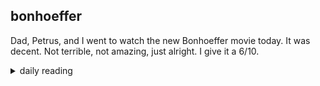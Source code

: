 ## bonhoeffer

Dad, Petrus, and I went to watch the new Bonhoeffer movie today. It was decent. Not terrible, not amazing, just alright. I give it a 6/10.

<details markdown="1">
<summary>daily reading</summary>

| Nov 29, 2024 |
| :-------------: |
| Deut. 3; Ps. 85; Isa. 31; Rev. 1 |
| WCF 3; WLC 12-20; WSC 7-12 |
| John 6; Ex. 24; Heb. 9; 1 Tim. 1; Job 12; Ps. 74; Prov. 12; 1 Sam. 25; Jer. 8; Acts 18 |

</details>